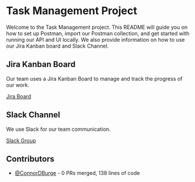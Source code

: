 # Task Management Project

Welcome to the Task Management project. This README will guide you on how to set up Postman, import our Postman collection, and get started with running our API and UI locally. We also provide information on how to use our Jira Kanban board and Slack Channel.

## Jira Kanban Board

Our team uses a Jira Kanban Board to manage and track the progress of our work. 

[Jira Board](https://cmsc495group1.atlassian.net/jira/software/projects/CMSC495/boards/1)

## Slack Channel

We use Slack for our team communication. 

[Slack Group](https://app.slack.com/client/T05DE2PNXNV/C05CLT6MULF)

<!-- CONTRIBUTORS_START -->
## Contributors

* [@ConnorDBurge](https://github.com/ConnorDBurge) - 0 PRs merged, 138 lines of code
<!-- CONTRIBUTORS_END -->
